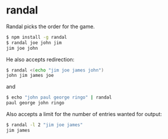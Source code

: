 randal
======

Randal picks the order for the game.

```bash
$ npm install -g randal
$ randal joe john jim
jim joe john
```

He also accepts redirection:

```bash
$ randal <(echo "jim joe james john")
john jim james joe
```

and 

```bash
$ echo "john paul george ringo" | randal 
paul george john ringo
```

Also accepts a limit for the number of entries wanted for output:

```bash
$ randal -l 2 "jim joe james"
jim james
```